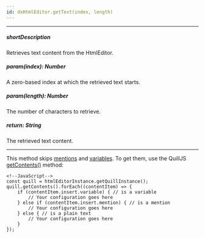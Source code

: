 ```yaml
---
id: dxHtmlEditor.getText(index, length)
---
```

---
##### shortDescription
Retrieves text content from the HtmlEditor.

##### param(index): Number
A zero-based index at which the retrieved text starts.

##### param(length): Number
The number of characters to retrieve.

##### return: String
The retrieved text content.

---
This method skips [mentions](/Documentation/ApiReference/UI_Components/dxHtmlEditor/Configuration/mentions/) and [variables](/Documentation/ApiReference/UI_Components/dxHtmlEditor/Configuration/variables/). To get them, use the QuillJS [getContents()](https://quilljs.com/docs/api#getcontents) method:

    <!--JavaScript-->
    const quill = htmlEditorInstance.getQuillInstance();
    quill.getContents().forEach((contentItem) => {
        if (contentItem.insert.variable) { // is a variable
            // Your configuration goes here
        } else if (contentItem.insert.mention) { // is a mention
            // Your configuration goes here
        } else { // is a plain text
            // Your configuration goes here
        }
    });
